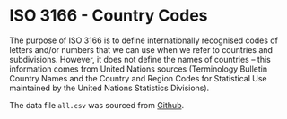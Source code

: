 # ISO 3166 - Country Codes

The purpose of ISO 3166 is to define internationally recognised codes 
of letters and/or numbers that we can use when we refer to countries 
and subdivisions. However, it does not define the names of countries
– this information comes from United Nations sources (Terminology 
Bulletin Country Names and the Country and Region Codes for Statistical 
Use maintained by the United Nations Statistics Divisions).

The data file `all.csv` was sourced from 
[Github](https://github.com/lukes/ISO-3166-Countries-with-Regional-Codes).

